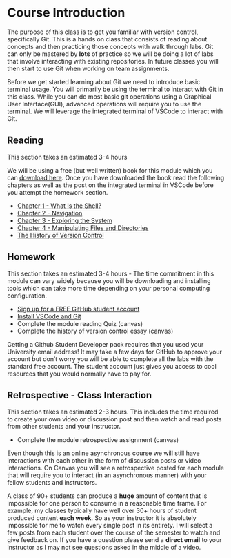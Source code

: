 # Course Introduction

The purpose of this class is to get you familiar with version control,
specifically Git. This is a hands on class that consists of reading
about concepts and then practicing those concepts with walk through
labs. Git can only be mastered by **lots** of practice so we will be
doing a lot of labs that involve interacting with existing repositories.
In future classes you will then start to use Git when working on team
assignments.

Before we get started learning about Git we need to introduce basic
terminal usage. You will primarily be using the terminal to interact
with Git in this class. While you can do most basic git operations using
a Graphical User Interface(GUI), advanced operations will require you to
use the terminal. We will leverage the integrated terminal of VSCode to
interact with Git.

## Reading

This section takes an estimated 3-4 hours

We will be using a free (but well written) book for this module which
you can [download here](https://drive.google.com/file/d/1nJ0XC0H7eI5I_g9WCqY9v-LlBMREaRBe/view?usp=share_link).
Once you have downloaded the book read the following chapters as well as
the post on the integrated terminal in VSCode before you attempt the
homework section.

- [Chapter 1 - What Is the Shell?](https://drive.google.com/file/d/1nJ0XC0H7eI5I_g9WCqY9v-LlBMREaRBe/view)
- [Chapter 2 - Navigation](https://drive.google.com/file/d/1nJ0XC0H7eI5I_g9WCqY9v-LlBMREaRBe/view)
- [Chapter 3 - Exploring the System](https://drive.google.com/file/d/1nJ0XC0H7eI5I_g9WCqY9v-LlBMREaRBe/view)
- [Chapter 4 - Manipulating Files and Directories](https://drive.google.com/file/d/1nJ0XC0H7eI5I_g9WCqY9v-LlBMREaRBe/view)
- [The History of Version Control](https://drive.google.com/file/d/12A_7HZiZXWAOQ6r3BsGqiiH25CA_WzIi/view?usp=share_link)

## Homework

This section takes an estimated 3-4 hours - The time commitment in this
module can vary widely because you will be downloading and installing
tools which can take more time depending on your personal computing
configuration.

- [Sign up for a FREE GitHub student account](https://education.github.com/pack)
- [Install VSCode and Git](https://shanepanter.com/teaching/vscode-tips-and-tricks.html)
- Complete the module reading Quiz (canvas)
- Complete the history of version control essay (canvas)

Getting a Github Student Developer pack requires that you used your
University email address! It may take a few days for GitHub to approve
your account but don’t worry you will be able to complete all the labs
with the standard free account. The student account just gives you
access to cool resources that you would normally have to pay for.

## Retrospective - Class Interaction

This section takes an estimated 2-3 hours. This includes the time
required to create your own video or discussion post and then watch and
read posts from other students and your instructor.

- Complete the module retrospective assignment (canvas)

Even though this is an online asynchronous course we will still have
interactions with each other in the form of discussion posts or video
interactions. On Canvas you will see a retrospective posted for each
module that will require you to interact (in an asynchronous manner)
with your fellow students and instructors.

A class of 90+ students can produce a **huge** amount of content that is
impossible for one person to consume in a reasonable time frame. For
example, my classes typically have well over 30+ hours of student
produced content **each week**. So as your instructor it is absolutely
impossible for me to watch every single post in its entirety. I will
select a few posts from each student over the course of the semester to
watch and give feedback on. If you have a question please send a
**direct email** to your instructor as I may not see questions asked in
the middle of a video.
